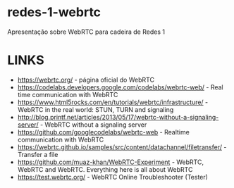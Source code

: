# redes-1-webrtc
Apresentação sobre WebRTC para cadeira de Redes 1

# LINKS

* <https://webrtc.org/> - página oficial do WebRTC
* <https://codelabs.developers.google.com/codelabs/webrtc-web/> - Real time communication with WebRTC
* <https://www.html5rocks.com/en/tutorials/webrtc/infrastructure/> - WebRTC in the real world: STUN, TURN and signaling
* <http://blog.printf.net/articles/2013/05/17/webrtc-without-a-signaling-server/> - WebRTC without a signaling server
* <https://github.com/googlecodelabs/webrtc-web> - Realtime communication with WebRTC
* <https://webrtc.github.io/samples/src/content/datachannel/filetransfer/> - Transfer a file
* <https://github.com/muaz-khan/WebRTC-Experiment> - WebRTC, WebRTC and WebRTC. Everything here is all about WebRTC
* <https://test.webrtc.org/> - WebRTC Online Troubleshooter (Tester)
